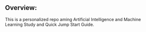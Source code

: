 ## Overview:
This is a personalized repo aming Artificial Intelligence and Machine Learning Study and Quick Jump Start Guide.